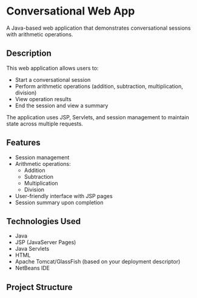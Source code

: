 # Conversational Web App

A Java-based web application that demonstrates conversational sessions with arithmetic operations.

## Description

This web application allows users to:
- Start a conversational session
- Perform arithmetic operations (addition, subtraction, multiplication, division)
- View operation results
- End the session and view a summary

The application uses JSP, Servlets, and session management to maintain state across multiple requests.

## Features

- Session management
- Arithmetic operations:
  - Addition
  - Subtraction
  - Multiplication
  - Division
- User-friendly interface with JSP pages
- Session summary upon completion

## Technologies Used

- Java
- JSP (JavaServer Pages)
- Java Servlets
- HTML
- Apache Tomcat/GlassFish (based on your deployment descriptor)
- NetBeans IDE

## Project Structure
